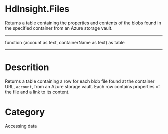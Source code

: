 ﻿# HdInsight.Files
Returns a table containing the properties and contents of the blobs found in the specified container from an Azure storage vault.
***
function (account as text, containerName as text) as table
***
# Descrition 
Returns a table containing a row for each blob file found at the container URL, <code>account</code>, from an Azure storage vault. Each row contains properties of the file and a link to its content.
# Category 
Accessing data
